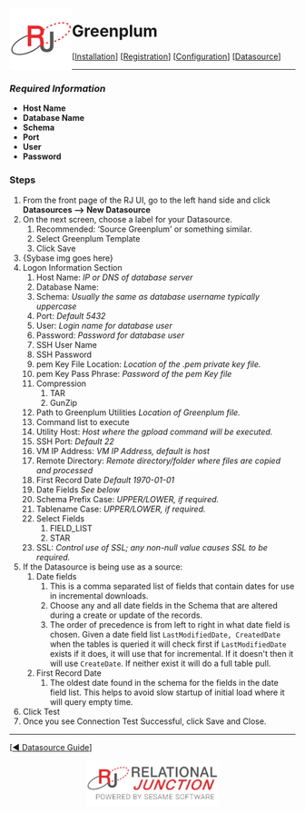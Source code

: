  <a href="http://www.sesamesoftware.com"><img align=left src="../images/RJOrbit110x110.png"></img></a>

[comment]: # (Change Heading to reflect Datasource)

#  Greenplum

[comment]: # (Leave Nav BAR untouched)

[[Installation](../guides/installguide.md)] [[Registration](../guides/RegistrationGuide.md)] [[Configuration](../guides/configurationGuide.md)] [[Datasource](../guides/DatasourceGuide.md)]

---

[comment]: # (Leave Or Alter Required info as needed)

### *Required Information*

* **Host Name**
* **Database Name**
* **Schema**
* **Port**
* **User**
* **Password**

### Steps

[comment]: # (step 1 is common to all Datasources)
[comment]: # (Step 2.1and 2.2 should be adjusted for Data Source specific)
[comment]: # (Step 3 should be Image of the datasource you can add the screenshot to the images folder or create a placeholder like {image of datasource screen})
[comment]: # (adjust step 4 and below as needed)

1. From the front page of the RJ UI, go to the left hand side and click **Datasources --> New Datasource**
2. On the next screen, choose a label for your Datasource.
   1. Recommended: ‘Source Greenplum' or something similar.
   2. Select Greenplum Template
   3. Click Save
3. {Sybase img goes here}
4. Logon Information Section
   1. Host Name: *IP or DNS of database server*
   2. Database Name:
   3. Schema: *Usually the same as database username typically uppercase*
   4. Port: *Default 5432*
   5. User: *Login name for database user*
   6. Password: *Password for database user*
   7. SSH User Name 	
   8. SSH Password 	
   9. pem Key File Location: *Location of the .pem private key file.*
   10. pem Key Pass Phrase: *Password of the pem Key file*
   11. Compression
       1.  TAR
       2.  GunZip
   12. Path to Greenplum Utilities *Location of Greenplum file.*
   13. Command list to execute
   14. Utility Host: *Host where the gpload command will be executed.*
   15. SSH Port: *Default 22*
   16. VM IP Address: *VM IP Address, default is host*
   17. Remote Directory: *Remote directory/folder where files are copied and processed*
   18. First Record Date *Default 1970-01-01*
   19. Date Fields *See below*
   20. Schema Prefix Case: *UPPER/LOWER, if required.*
   24. Tablename Case: *UPPER/LOWER, if required.*
   25. Select Fields
       1.  FIELD_LIST
       2.  STAR
   26. SSL: *Control use of SSL; any non-null value causes SSL to be required.* 
5. If the Datasource is being use as a source:
      1. Date fields
         1. This is a comma separated list of fields that contain dates for use in incremental downloads.
         2. Choose any and all date fields in the Schema that are altered during a create or update of the records.
         3. The order of precedence is from left to right in what date field is chosen. Given a date field list `LastModifiedDate, CreatedDate` when the tables is queried it will check first if `LastModifiedDate` exists if it does, it will use that for incremental. If it doesn't then it will use `CreateDate`. If neither exist it will do a full table pull.
      2. First Record Date
         1. The oldest date found in the schema for the fields in the date field list. This helps to avoid slow startup of initial load where it will query empty time.
6. Click Test
7. Once you see Connection Test Successful, click Save and Close.

---

[[&#9664; Datasource Guide](../guides/DatasourceGuide.md)]

<p align="center" >  <a href="http://www.sesamesoftware.com"><img align=center src="../images/poweredBy.png" height="80px"></img></a> </p>